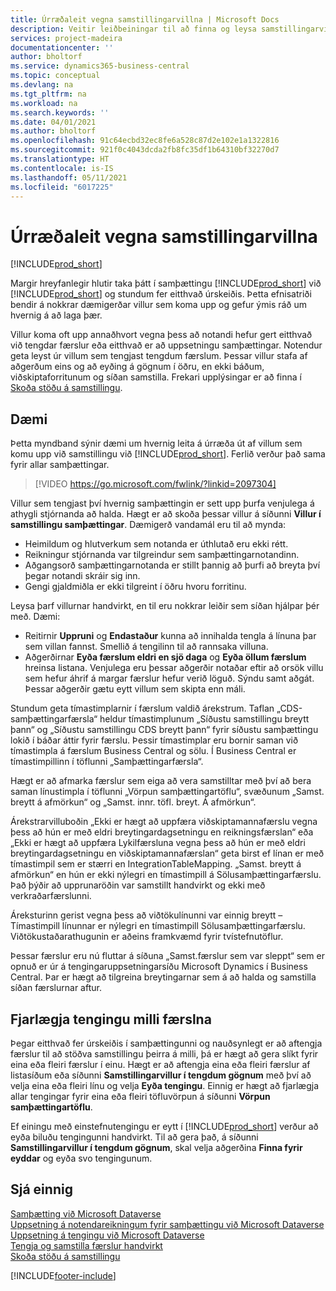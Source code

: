 ```yaml
---
title: Úrræðaleit vegna samstillingarvillna | Microsoft Docs
description: Veitir leiðbeiningar til að finna og leysa samstillingarvillur.
services: project-madeira
documentationcenter: ''
author: bholtorf
ms.service: dynamics365-business-central
ms.topic: conceptual
ms.devlang: na
ms.tgt_pltfrm: na
ms.workload: na
ms.search.keywords: ''
ms.date: 04/01/2021
ms.author: bholtorf
ms.openlocfilehash: 91c64ecbd32ec8fe6a528c87d2e102e1a1322816
ms.sourcegitcommit: 921f0c4043dcda2fb8fc35df1b64310bf32270d7
ms.translationtype: HT
ms.contentlocale: is-IS
ms.lasthandoff: 05/11/2021
ms.locfileid: "6017225"
---
```

# <a name="troubleshooting-synchronization-errors"></a>Úrræðaleit vegna samstillingarvillna
[!INCLUDE[prod_short](includes/cc_data_platform_banner.md)]

Margir hreyfanlegir hlutir taka þátt í samþættingu [!INCLUDE[prod_short](includes/prod_short.md)] við [!INCLUDE[prod_short](includes/cds_long_md.md)] og stundum fer eitthvað úrskeiðis. Þetta efnisatriði bendir á nokkrar dæmigerðar villur sem koma upp og gefur ýmis ráð um hvernig á að laga þær.

Villur koma oft upp annaðhvort vegna þess að notandi hefur gert eitthvað við tengdar færslur eða eitthvað er að uppsetningu samþættingar. Notendur geta leyst úr villum sem tengjast tengdum færslum. Þessar villur stafa af aðgerðum eins og að eyðing á gögnum í öðru, en ekki báðum, viðskiptaforritunum og síðan samstilla. Frekari upplýsingar er að finna í [Skoða stöðu á samstillingu](admin-how-to-view-synchronization-status.md).

## <a name="example"></a>Dæmi
Þetta myndband sýnir dæmi um hvernig leita á úrræða út af villum sem komu upp við samstillingu við [!INCLUDE[prod_short](includes/cds_long_md.md)]. Ferlið verður það sama fyrir allar samþættingar. 

> [!VIDEO https://go.microsoft.com/fwlink/?linkid=2097304]

Villur sem tengjast því hvernig samþættingin er sett upp þurfa venjulega á athygli stjórnanda að halda. Hægt er að skoða þessar villur á síðunni **Villur í samstillingu samþættingar**. Dæmigerð vandamál eru til að mynda:  
  
* Heimildum og hlutverkum sem notanda er úthlutað eru ekki rétt.  
* Reikningur stjórnanda var tilgreindur sem samþættingarnotandinn.  
* Aðgangsorð samþættingarnotanda er stillt þannig að þurfi að breyta því þegar notandi skráir sig inn.  
* Gengi gjaldmiðla er ekki tilgreint í öðru hvoru forritinu.  
  
Leysa þarf villurnar handvirkt, en til eru nokkrar leiðir sem síðan hjálpar þér með. Dæmi:  

* Reitirnir **Uppruni** og **Endastaður** kunna að innihalda tengla á línuna þar sem villan fannst. Smellið á tengilinn til að rannsaka villuna.  
* Aðgerðirnar **Eyða færslum eldri en sjö daga** og **Eyða öllum færslum** hreinsa listana. Venjulega eru þessar aðgerðir notaðar eftir að orsök villu sem hefur áhrif á margar færslur hefur verið löguð. Sýndu samt aðgát. Þessar aðgerðir gætu eytt villum sem skipta enn máli.

Stundum geta tímastimplarnir í færslum valdið árekstrum. Taflan „CDS-samþættingarfærsla“ heldur tímastimplunum „Síðustu samstillingu breytt þann“ og „Síðustu samstillingu CDS breytt þann“ fyrir síðustu samþættingu lokið í báðar áttir fyrir færslu. Þessir tímastimplar eru bornir saman við tímastimpla á færslum Business Central og sölu. Í Business Central er tímastimpillinn í töflunni „Samþættingarfærsla“.

Hægt er að afmarka færslur sem eiga að vera samstilltar með því að bera saman línustimpla í töflunni „Vörpun samþættingartöflu“, svæðunum „Samst. breytt á afmörkun“ og „Samst. innr. töfl. breyt. Á afmörkun“.

Árekstrarvilluboðin „Ekki er hægt að uppfæra viðskiptamannafærslu vegna þess að hún er með eldri breytingardagsetningu en reikningsfærslan“ eða „Ekki er hægt að uppfæra Lykilfærsluna vegna þess að hún er með eldri breytingardagsetningu en viðskiptamannafærslan“ geta birst ef línan er með tímastimpil sem er stærri en IntegrationTableMapping. „Samst. breytt á afmörkun“ en hún er ekki nýlegri en tímastimpill á Sölusamþættingarfærslu. Það þýðir að upprunaröðin var samstillt handvirkt og ekki með verkraðarfærslunni. 

Áreksturinn gerist vegna þess að viðtökulínunni var einnig breytt – Tímastimpill línunnar er nýlegri en tímastimpill Sölusamþættingarfærslu. Viðtökustaðarathugunin er aðeins framkvæmd fyrir tvístefnutöflur. 

Þessar færslur eru nú fluttar á síðuna „Samst.færslur sem var sleppt“ sem er opnuð er úr á tengingaruppsetningarsíðu Microsoft Dynamics í Business Central. Þar er hægt að tilgreina breytingarnar sem á að halda og samstilla síðan færslurnar aftur.

## <a name="remove-couplings-between-records"></a>Fjarlægja tengingu milli færslna
Þegar eitthvað fer úrskeiðis í samþættingunni og nauðsynlegt er að aftengja færslur til að stöðva samstillingu þeirra á milli, þá er hægt að gera slíkt fyrir eina eða fleiri færslur í einu. Hægt er að aftengja eina eða fleiri færslur af listasíðum eða síðunni **Samstillingarvillur í tengdum gögnum** með því að velja eina eða fleiri línu og velja **Eyða tengingu**. Einnig er hægt að fjarlægja allar tengingar fyrir eina eða fleiri töfluvörpun á síðunni **Vörpun samþættingartöflu**. 

Ef einingu með einstefnutengingu er eytt í [!INCLUDE[prod_short](includes/prod_short.md)] verður að eyða biluðu tengingunni handvirkt. Til að gera það, á síðunni **Samstillingarvillur í tengdum gögnum**, skal velja aðgerðina **Finna fyrir eyddar** og eyða svo tengingunum.

## <a name="see-also"></a>Sjá einnig
[Samþætting við Microsoft Dataverse](admin-prepare-dynamics-365-for-sales-for-integration.md)  
[Uppsetning á notendareikningum fyrir samþættingu við Microsoft Dataverse](admin-setting-up-integration-with-dynamics-sales.md)  
[Uppsetning á tengingu við Microsoft Dataverse](admin-how-to-set-up-a-dynamics-crm-connection.md)  
[Tengja og samstilla færslur handvirkt](admin-how-to-couple-and-synchronize-records-manually.md)  
[Skoða stöðu á samstillingu](admin-how-to-view-synchronization-status.md)  


[!INCLUDE[footer-include](includes/footer-banner.md)]
